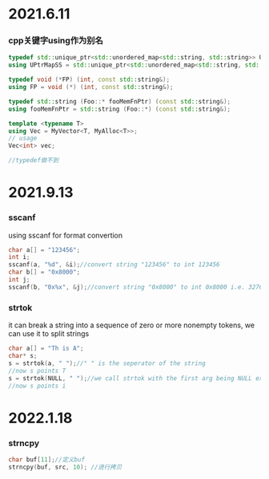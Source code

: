 # 2021.6.11

### cpp关键字using作为别名

```c++
typedef std::unique_ptr<std::unordered_map<std::string, std::string>> UPtrMapSS;
using UPtrMapSS = std::unique_ptr<std::unordered_map<std::string, std::string>>;
```

```c++
typedef void (*FP) (int, const std::string&);
using FP = void (*) (int, const std::string&);
```

```c++
typedef std::string (Foo::* fooMemFnPtr) (const std::string&);
using fooMemFnPtr = std::string (Foo::*) (const std::string&);
```

```c++
template <typename T>
using Vec = MyVector<T, MyAlloc<T>>;
// usage
Vec<int> vec;

//typedef做不到
```

# 2021.9.13

### sscanf

using sscanf for format convertion

```c
char a[] = "123456";
int i;
sscanf(a, "%d", &i);//convert string "123456" to int 123456
char b[] = "0x8000";
int j;
sscanf(b, "0x%x", &j);//convert string "0x8000" to int 0x8000 i.e. 32768
```

### strtok

it can break a string into a sequence of zero or more nonempty tokens, we can use it to split strings

```c
char a[] = "Th is A";
char* s;
s = strtok(a, " ");//" " is the seperator of the string
//now s points T
s = strtok(NULL, " ");//we call strtok with the first arg being NULL except the first calling as we use it for the same string to get the next part
//now s points i
```


# 2022.1.18
### strncpy
```c
char buf[11];//定义buf
strncpy(buf, src, 10); //进行拷贝
```